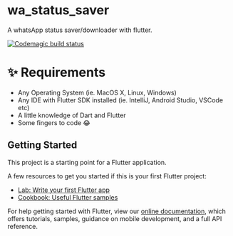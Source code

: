 # wa_status_saver

A whatsApp status saver/downloader with flutter.

[![Codemagic build status](https://api.codemagic.io/apps/5e0f76d23c4b570de57adbfa/5e0f76d23c4b570de57adbf9/status_badge.svg)](https://codemagic.io/apps/5e0f76d23c4b570de57adbfa/5e0f76d23c4b570de57adbf9/latest_build)

# ✨ Requirements
- Any Operating System (ie. MacOS X, Linux, Windows)
- Any IDE with Flutter SDK installed (ie. IntelliJ, Android Studio, VSCode etc)
- A little knowledge of Dart and Flutter
- Some fingers to code 😂

## Getting Started

This project is a starting point for a Flutter application.

A few resources to get you started if this is your first Flutter project:

- [Lab: Write your first Flutter app](https://flutter.dev/docs/get-started/codelab)
- [Cookbook: Useful Flutter samples](https://flutter.dev/docs/cookbook)

For help getting started with Flutter, view our
[online documentation](https://flutter.dev/docs), which offers tutorials,
samples, guidance on mobile development, and a full API reference.
